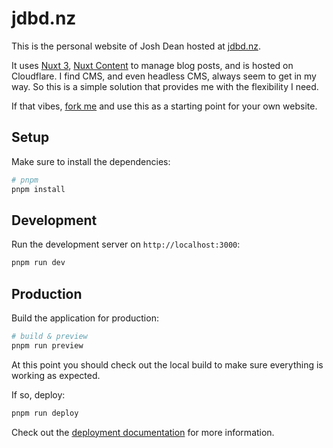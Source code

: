 # jdbd.nz

This is the personal website of Josh Dean hosted at [jdbd.nz](https://jdbd.nz).

It uses [Nuxt 3](https://nuxt.com/), [Nuxt Content](https://content.nuxt.com/) to manage blog posts, and is hosted on Cloudflare.
I find CMS, and even headless CMS, always seem to get in my way. So this is a simple solution that provides me with the flexibility I need.

If that vibes, [fork me](https://github.com/jdbdnz/jdbdnz/fork) and use this as a starting point for your own website.

## Setup

Make sure to install the dependencies:

```bash
# pnpm
pnpm install

```

## Development

Run the development server on `http://localhost:3000`:

```bash
pnpm run dev
```

## Production

Build the application for production:

```bash
# build & preview
pnpm run preview
```

At this point you should check out the local build to make sure everything is working as expected.

If so, deploy:
```bash
pnpm run deploy
```

Check out the [deployment documentation](https://nuxt.com/docs/getting-started/deployment) for more information.
